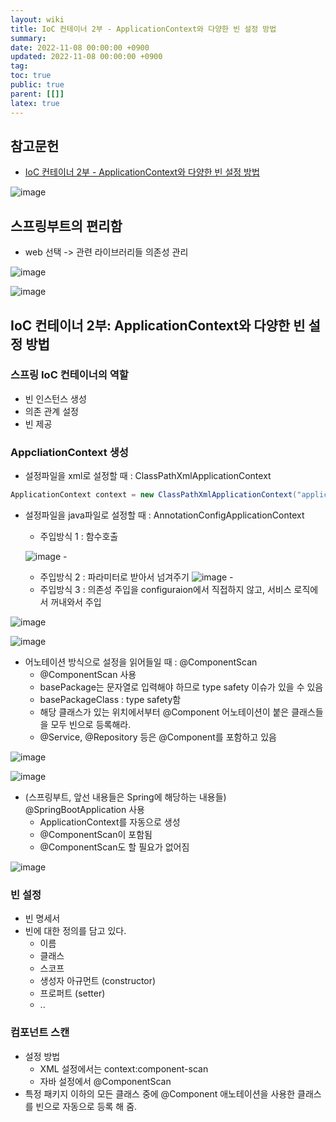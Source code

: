 ```yaml
---
layout: wiki
title: IoC 컨테이너 2부 - ApplicationContext와 다양한 빈 설정 방법
summary:
date: 2022-11-08 00:00:00 +0900
updated: 2022-11-08 00:00:00 +0900
tag:
toc: true
public: true
parent: [[]]
latex: true
---
```


## 참고문헌

- [IoC 컨테이너 2부 - ApplicationContext와 다양한 빈 설정 방법](https://www.inflearn.com/course/spring-framework_core/unit/15507)

![image](https://user-images.githubusercontent.com/114462413/200602023-a3089966-45ff-4782-af28-cd721c41144b.png)

## 스프링부트의 편리함

- web 선택 -> 관련 라이브러리들 의존성 관리

![image](https://user-images.githubusercontent.com/114462413/200599327-4b147cf7-b993-4ed3-b460-219c3196cca2.png)

![image](https://user-images.githubusercontent.com/114462413/200600250-5de7a19a-09bf-49df-b8af-9ba1e494173d.png)

## IoC 컨테이너 2부: ApplicationContext와 다양한 빈 설정 방법

### 스프링 IoC 컨테이너의 역할

- 빈 인스턴스 생성
- 의존 관계 설정
- 빈 제공

### AppcliationContext 생성

- 설정파일을 xml로 설정할 때 : ClassPathXmlApplicationContext

```java
ApplicationContext context = new ClassPathXmlApplicationContext("application.xml");
```

- 설정파일을 java파일로 설정할 때 : AnnotationConfigApplicationContext

  - 주입방식 1 : 함수호출

  ![image](https://user-images.githubusercontent.com/114462413/200603128-15f36e5f-24ec-4332-8093-52000b4afec3.png) -

  - 주입방식 2 : 파라미터로 받아서 넘겨주기
    ![image](https://user-images.githubusercontent.com/114462413/200603182-0f732dc5-e517-4973-b998-208885123052.png) -
  - 주입방식 3 : 의존성 주입을 configuraion에서 직접하지 않고, 서비스 로직에서 꺼내와서 주입

![image](https://user-images.githubusercontent.com/114462413/200604995-a59ac4a2-e296-4d07-b330-09595aca73d1.png)

![image](https://user-images.githubusercontent.com/114462413/200605100-8f9cb44f-1e2e-49fc-b007-c2cd6b3774ee.png)

- 어노테이션 방식으로 설정을 읽어들일 때 : @ComponentScan
  - @ComponentScan 사용
  - basePackage는 문자열로 입력해야 하므로 type safety 이슈가 있을 수 있음
  - basePackageClass : type safety함
  - 해당 클래스가 있는 위치에서부터 @Component 어노테이션이 붙은 클래스들을 모두 빈으로 등록해라.
  - @Service, @Repository 등은 @Component를 포함하고 있음

![image](https://user-images.githubusercontent.com/114462413/200608336-13c988c3-5652-4a63-b631-a00a70e6a718.png)

![image](https://user-images.githubusercontent.com/114462413/200607443-78f95440-db88-4328-b2bb-73d6caea9d5e.png)

- (스프링부트, 앞선 내용들은 Spring에 해당하는 내용들) @SpringBootApplication 사용
  - ApplicationContext를 자동으로 생성
  - @ComponentScan이 포함됨
  - @ComponentScan도 할 필요가 없어짐

![image](https://user-images.githubusercontent.com/114462413/200608932-527e8996-ebae-4af7-9d4d-92fb255d3236.png)

### 빈 설정

- 빈 명세서
- 빈에 대한 정의를 담고 있다.
  - 이름
  - 클래스
  - 스코프
  - 생성자 아규먼트 (constructor)
  - 프로퍼트 (setter)
  - ..

### 컴포넌트 스캔

- 설정 방법
  - XML 설정에서는 context:component-scan
  - 자바 설정에서 @ComponentScan
- 특정 패키지 이하의 모든 클래스 중에 @Component 애노테이션을 사용한 클래스를 빈으로 자동으로 등록 해 줌.
